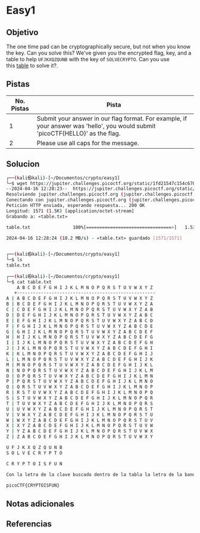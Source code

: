 # Easy1

## Objetivo
The one time pad can be cryptographically secure, but not when you know the key. Can you solve this? We've given you the encrypted flag, key, and a table to help `UFJKXQZQUNB` with the key of `SOLVECRYPTO`. Can you use this [table](https://jupiter.challenges.picoctf.org/static/1fd21547c154c678d2dab145c29f1d79/table.txt) to solve it?.

## Pistas

| No. Pistas | Pista                                                                                                                          |
| ---------- | ------------------------------------------------------------------------------------------------------------------------------ |
| 1          | Submit your answer in our flag format. For example, if your answer was 'hello', you would submit 'picoCTF{HELLO}' as the flag. |
| 2          | Please use all caps for the message.                                                                                           |


## Solucion
```bash
┌──(kali㉿kali)-[~/Documentos/crypto/easy1]
└─$ wget https://jupiter.challenges.picoctf.org/static/1fd21547c154c678d2dab145c29f1d79/table.txt
--2024-04-16 12:28:23--  https://jupiter.challenges.picoctf.org/static/1fd21547c154c678d2dab145c29f1d79/table.txt
Resolviendo jupiter.challenges.picoctf.org (jupiter.challenges.picoctf.org)... 3.131.60.8
Conectando con jupiter.challenges.picoctf.org (jupiter.challenges.picoctf.org)[3.131.60.8]:443... conectado.
Petición HTTP enviada, esperando respuesta... 200 OK
Longitud: 1571 (1.5K) [application/octet-stream]
Grabando a: «table.txt»

table.txt                100%[================================>]   1.53K  --.-KB/s    en 0s      

2024-04-16 12:28:24 (18.2 MB/s) - «table.txt» guardado [1571/1571]

                                                                                                  
┌──(kali㉿kali)-[~/Documentos/crypto/easy1]
└─$ ls
table.txt
                                                                                                  
┌──(kali㉿kali)-[~/Documentos/crypto/easy1]
└─$ cat table.txt 
    A B C D E F G H I J K L M N O P Q R S T U V W X Y Z 
   +----------------------------------------------------
A | A B C D E F G H I J K L M N O P Q R S T U V W X Y Z
B | B C D E F G H I J K L M N O P Q R S T U V W X Y Z A
C | C D E F G H I J K L M N O P Q R S T U V W X Y Z A B
D | D E F G H I J K L M N O P Q R S T U V W X Y Z A B C
E | E F G H I J K L M N O P Q R S T U V W X Y Z A B C D
F | F G H I J K L M N O P Q R S T U V W X Y Z A B C D E
G | G H I J K L M N O P Q R S T U V W X Y Z A B C D E F
H | H I J K L M N O P Q R S T U V W X Y Z A B C D E F G
I | I J K L M N O P Q R S T U V W X Y Z A B C D E F G H
J | J K L M N O P Q R S T U V W X Y Z A B C D E F G H I
K | K L M N O P Q R S T U V W X Y Z A B C D E F G H I J
L | L M N O P Q R S T U V W X Y Z A B C D E F G H I J K
M | M N O P Q R S T U V W X Y Z A B C D E F G H I J K L
N | N O P Q R S T U V W X Y Z A B C D E F G H I J K L M
O | O P Q R S T U V W X Y Z A B C D E F G H I J K L M N
P | P Q R S T U V W X Y Z A B C D E F G H I J K L M N O
Q | Q R S T U V W X Y Z A B C D E F G H I J K L M N O P
R | R S T U V W X Y Z A B C D E F G H I J K L M N O P Q
S | S T U V W X Y Z A B C D E F G H I J K L M N O P Q R
T | T U V W X Y Z A B C D E F G H I J K L M N O P Q R S
U | U V W X Y Z A B C D E F G H I J K L M N O P Q R S T
V | V W X Y Z A B C D E F G H I J K L M N O P Q R S T U
W | W X Y Z A B C D E F G H I J K L M N O P Q R S T U V
X | X Y Z A B C D E F G H I J K L M N O P Q R S T U V W
Y | Y Z A B C D E F G H I J K L M N O P Q R S T U V W X
Z | Z A B C D E F G H I J K L M N O P Q R S T U V W X Y

U F J K X Q Z Q U N B
S O L V E C R Y P T O

C R Y P T O I S F U N

Con la letra de la clave buscado dentro de la tabla la letra de la bandera encriptada y viendo que letra fuera de la tabla le pertenece podemos obtener la bandera

picoCTF{CRYPTOISFUN}
```

## Notas adicionales

## Referencias